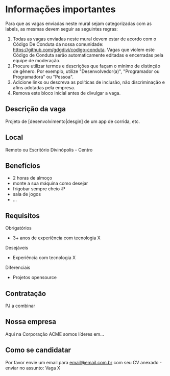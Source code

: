 # Informações importantes
Para que as vagas enviadas neste mural sejam categorizadas com as labels, as mesmas devem seguir as seguintes regras:
1. Todas as vagas enviadas neste mural devem estar de acordo com o Código De Conduta da nossa comunidade: https://github.com/gdgdivi/codigo-conduta. Vagas que violem este Código de Conduta serão automaticamente editadas e encerradas pela equipe de moderação.
2. Procure utilizar termos e descrições que façam o mínimo de distinção de gênero. Por exemplo, utilize "Desenvolvedor(a)", "Programador ou Programadora" ou "Pessoa".
3. Adicione links ou descreva as políticas de inclusão, não discriminação e afins adotadas pela empresa.
4. Remova este bloco inicial antes de divulgar a vaga.

## Descrição da vaga

Projeto de [desenvolvimento|desgin] de um app de corrida, etc.

## Local

Remoto ou Escritório Divinópolis - Centro

## Benefícios

- 2 horas de almoço
- monte a sua máquina como desejar
- frigobar sempre cheio :P
- sala de jogos
- ...

## Requisitos

Obrigatórios
- 3+ anos de experiência com tecnologia X

Desejáveis
- Experiência com tecnologia X

Diferenciais
- Projetos opensource

## Contratação

PJ a combinar

## Nossa empresa

Aqui na Corporação ACME somos líderes em...

## Como se candidatar

Por favor envie um email para email@email.com.br com seu CV anexado - enviar no assunto: Vaga X
